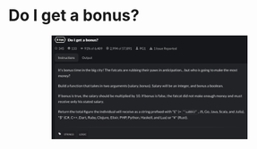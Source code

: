 # Do I get a bonus?

<p align="center">
  <img src="./screenshots/image1.png" width="350" title="Console">
</p>
